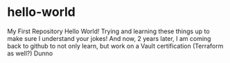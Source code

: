 # hello-world
My First Repository
Hello World! Trying and learning these things up to make sure I understand your jokes!
And now, 2 years later, I am coming back to github to not only learn, but work on a Vault certification (Terraform as well?) Dunno
